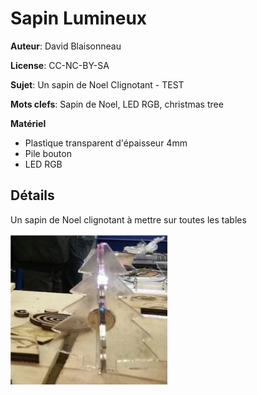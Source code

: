Sapin Lumineux
==============

**Auteur**: David Blaisonneau

**License**: CC-NC-BY-SA

**Sujet**: Un sapin de Noel Clignotant - TEST

**Mots clefs**: Sapin de Noel, LED RGB, christmas tree

**Matériel**

- Plastique transparent d'épaisseur 4mm
- Pile bouton
- LED RGB

Détails
--------
Un sapin de Noel clignotant à mettre sur toutes les tables

![sapin](sapin.jpg)
